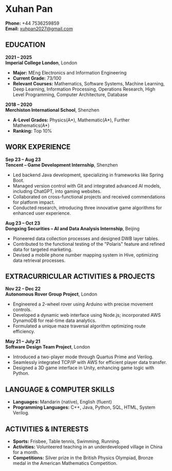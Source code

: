 # Xuhan Pan

**Phone:** +44 7536259859  
**Email:** xuhpan2027@gmail.com

## EDUCATION

**2021 – 2025**  
**Imperial College London**, London  
- **Major:** MEng Electronics and Information Engineering
- **Current Grade:** 73/100
- **Relevant Courses:** Mathematics, Software Systems, Machine Learning, Deep Learning, Information Processing, Operations Research, High Level Programming, Computer Architecture, Database

**2018 – 2020**  
**Merchiston International School**, Shenzhen  
- **A-Level Grades:** Physics(A*), Mathematic(A*), Further Mathematics(A*)
- **Ranking:** Top 10%

## WORK EXPERIENCE

**Sep 23 – Aug 23**  
**Tencent – Game Development Internship**, Shenzhen  
- Led backend Java development, specializing in frameworks like Spring Boot.
- Managed version control with Git and integrated advanced AI models, including ChatGPT, into gaming websites.
- Collaborated on cross-functional projects and received commendations for platform impact.
- Conducted research, introducing three innovative game algorithms for enhanced user experience.

**Aug 23 – Oct 23**  
**Dongxing Securities – AI and Data Analysis Internship**, Beijing  
- Pioneered data collection processes and designed DWB layer tables.
- Contributed to the functional testing of the "Polaris" feature and refined data for targeted marketing.
- Devised a mobile phone number mapping system in Hive, optimizing data retrieval processes.


## EXTRACURRICULAR ACTIVITIES & PROJECTS

**Nov 22 – Dec 22**  
**Autonomous Rover Group Project**, London  
- Engineered a 2-wheel rover using Arduino with precise movement controls.
- Developed a dynamic web interface using Node.js; incorporated AWS DynamoDB for real-time data analytics.
- Formulated a unique maze traversal algorithm optimizing route efficiency.

**May 21 – July 21**  
**Software Design Team Project**, London  
- Introduced a two-player mode through Quartus Prime and Verilog.
- Seamlessly integrated TCP/IP with AWS for efficient player data transfer.
- Designed a 3D game interface in Unity, enhancing game logic with Python.

## LANGUAGE & COMPUTER SKILLS
- **Languages:** Mandarin (native), English (fluent)
- **Programming Languages:** C++, Java, Python, SQL, HTML, System Verilog.

## ACTIVITIES & INTERESTS
- **Sports:** Frisbee, Table tennis, Swimming, Running.
- **Activities:** Volunteered teaching in an underdeveloped village in China for a month.
- **Competitions:** Silver prize in the British Physics Olympiad, Bronze medal in the American Mathematics Competition.
